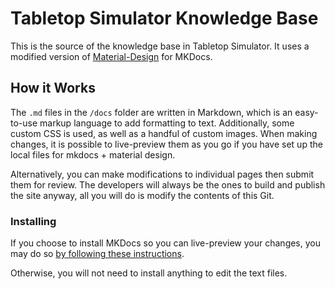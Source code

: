 # Tabletop Simulator Knowledge Base

This is the source of the knowledge base in Tabletop Simulator. It uses a modified version of [Material-Design](https://github.com/squidfunk/mkdocs-material) for MKDocs.

## How it Works

The `.md` files in the `/docs` folder are written in Markdown, which is an easy-to-use markup language to add formatting to text. Additionally, some custom CSS is used, as well as a handful of custom images. When making changes, it is possible to live-preview them as you go if you have set up the local files for mkdocs + material design.

Alternatively, you can make modifications to individual pages then submit them for review. The developers will always be the ones to build and publish the site anyway, all you will do is modify the contents of this Git.

### Installing

If you choose to install MKDocs so you can live-preview your changes, you may do so [by following these instructions](https://squidfunk.github.io/mkdocs-material/getting-started/).

Otherwise, you will not need to install anything to edit the text files.
